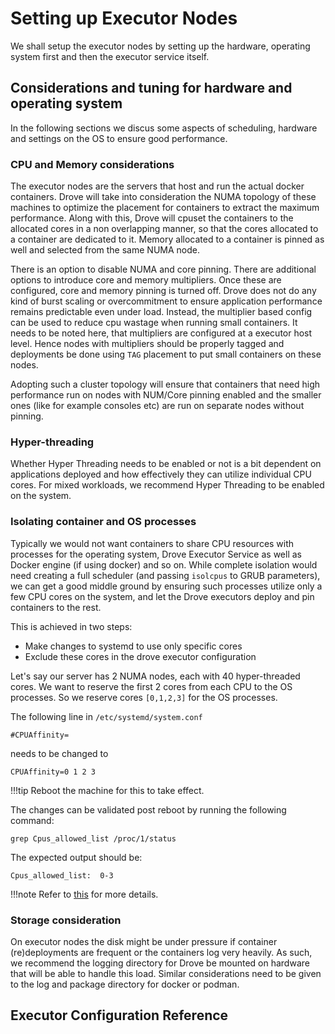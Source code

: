 # Setting up Executor Nodes

We shall setup the executor nodes by setting up the hardware, operating system first and then the executor service itself.

## Considerations and tuning for hardware and operating system

In the following sections we discus some aspects of scheduling, hardware and settings on the OS to ensure good performance.

### CPU and Memory considerations

The executor nodes are the servers that host and run the actual docker containers. Drove will take into consideration the NUMA topology of these machines to optimize the placement for containers to extract the maximum performance. Along with this, Drove will cpuset the containers to the allocated cores in a non overlapping manner, so that the cores allocated to a container are dedicated to it. Memory allocated to a container is pinned as well and selected from the same NUMA node.

There is an option to disable NUMA and core pinning. There are additional options to introduce core and memory multipliers. Once these are configured, core and memory pinning is turned off. Drove does not do any kind of burst scaling or overcommitment to ensure application performance remains predictable even under load. Instead, the multiplier based config can be used to reduce cpu wastage when running small containers. It needs to be noted here, that multipliers are configured at a executor host level. Hence nodes with multipliers should be properly tagged and deployments be done using `TAG` placement to put small containers on these nodes.

Adopting such a cluster topology will ensure that containers that need high performance run on nodes with NUM/Core pinning enabled and the smaller ones (like for example consoles etc) are run on separate nodes without pinning.

### Hyper-threading
Whether Hyper Threading needs to be enabled or not is a bit dependent on applications deployed and how effectively they can utilize individual CPU cores. For mixed workloads, we recommend Hyper Threading to be enabled on the system.

### Isolating container and OS processes
Typically we would not want containers to share CPU resources with processes for the operating system, Drove Executor Service as well as Docker engine (if using docker) and so on. While complete isolation would need creating a full scheduler (and passing `isolcpus` to GRUB parameters), we can get a good middle ground by ensuring such processes utilize only a few CPU cores on the system, and let the Drove executors deploy and pin containers to the rest.

This is achieved in two steps:

- Make changes to systemd to use only specific cores
- Exclude these cores in the drove executor configuration

Let's say our server has 2 NUMA nodes, each with 40 hyper-threaded cores. We want to reserve the first 2 cores from each CPU to the OS processes. So we reserve cores `[0,1,2,3]` for the OS processes.

The following line in `/etc/systemd/system.conf`

```property
#CPUAffinity=
```

needs to be changed to

```property
CPUAffinity=0 1 2 3
```

!!!tip
    Reboot the machine for this to take effect.

The changes can be validated post reboot by running the following command:

```shell
grep Cpus_allowed_list /proc/1/status
```

The expected output should be:
```text
Cpus_allowed_list:	0-3
```
!!!note
    Refer to [this](https://access.redhat.com/solutions/2884991) for more details.

<!-- Once this is done, we can configure Drove executor YAML to skip these cores during container allocation by adding the following:

```yaml
resources:
  ...
  osCores: [ 0, 1, 2, 3 ]
  ...
```

!!!tip
    Restart the executor service for this to take effect.

    ```shell
    systemctl restart drove-executor
    ``` -->

### Storage consideration
On executor nodes the disk might be under pressure if container (re)deployments are frequent or the containers log very heavily. As such, we recommend the logging directory for Drove be mounted on hardware that will be able to handle this load. Similar considerations need to be given to the log and package directory for docker or podman.

## Executor Configuration Reference

